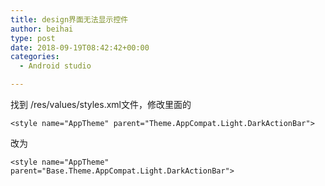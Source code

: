 ```yaml
---
title: design界面无法显示控件
author: beihai
type: post
date: 2018-09-19T08:42:42+00:00
categories:
  - Android studio

---
```

找到 /res/values/styles.xml文件，修改里面的<!--more-->

<pre class="pure-highlightjs"><code class="java">&lt;style name="AppTheme" parent="Theme.AppCompat.Light.DarkActionBar"&gt;</code></pre>

改为

<pre class="pure-highlightjs"><code class="java">&lt;style name="AppTheme" parent="Base.Theme.AppCompat.Light.DarkActionBar"&gt;</code></pre>

&nbsp;